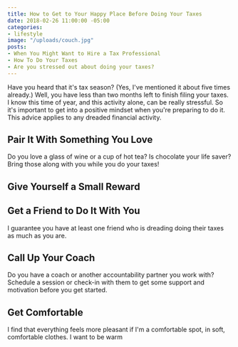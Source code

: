 ```yaml
---
title: How to Get to Your Happy Place Before Doing Your Taxes
date: 2018-02-26 11:00:00 -05:00
categories:
- lifestyle
image: "/uploads/couch.jpg"
posts:
- When You Might Want to Hire a Tax Professional
- How To Do Your Taxes
- Are you stressed out about doing your taxes?
---
```


Have you heard that it's tax season? (Yes, I've mentioned it about five times already.) Well, you have less than two months left to finish filing your taxes. I know this time of year, and this activity alone, can be really stressful. So it's important to get into a positive mindset when you're preparing to do it. This advice applies to any dreaded financial activity.

## Pair It With Something You Love

Do you love a glass of wine or a cup of hot tea? Is chocolate your life saver? Bring those along with you while you do your taxes!

## Give Yourself a Small Reward

## Get a Friend to Do It With You

I guarantee you have at least one friend who is dreading doing their taxes as much as you are.

## Call Up Your Coach

Do you have a coach or another accountability partner you work with? Schedule a session or check-in with them to get some support and motivation before you get started.

## Get Comfortable

I find that everything feels more pleasant if I'm a comfortable spot, in soft, comfortable clothes. I want to be warm 